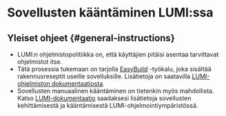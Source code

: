 # Sovellusten kääntäminen LUMI:ssa

## Yleiset ohjeet {#general-instructions}

* LUMI:n ohjelmistopolitiikka on, että käyttäjien pitäisi asentaa tarvittavat ohjelmistot itse.
* Tätä prosessia tukemaan on tarjolla [EasyBuild](https://docs.lumi-supercomputer.eu/software/installing/easybuild/) -työkalu, joka sisältää rakennusreseptit useille sovelluksille. Lisätietoja on saatavilla [LUMI-ohjelmiston dokumentaatiosta](https://docs.lumi-supercomputer.eu/software/).
* Sovellusten manuaalinen kääntäminen on tietenkin myös mahdollista. Katso [LUMI-dokumentaatio](https://docs.lumi-supercomputer.eu/development/) saadaksesi lisätietoja sovellusten kehittämisestä ja kääntämisestä LUMI-ohjelmointiympäristössä.